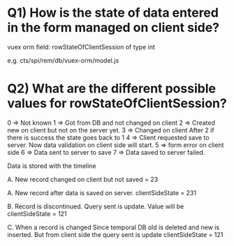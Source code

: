 # Q1) How is the state of data entered in the form managed on client side?

vuex orm field: rowStateOfClientSession of type int

e.g. cts/spi/rem/db/vuex-orm/model.js

# Q2) What are the different possible values for rowStateOfClientSession?

0 => Not known
1 => Got from DB and not changed on client
2 => Created new on client but not on the server yet.
3 => Changed on client
After 2 if there is success the state goes back to 1
4 => Client requested save to server. Now data validation on client side will start.
5 => form error on client side
6 => Data sent to server to save
7 => Data saved to server failed.

Data is stored with the timeline

A. New record changed on client but not saved = 23

A. New record after data is saved on server. clientSideState = 231

B. Record is discontinued. Query sent is update. Value will be clientSideState = 121

C. When a record is changed
Since temporal DB old is deleted and new is inserted. But from client side the query sent is update
clientSideState = 121
